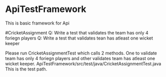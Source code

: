 # ApiTestFramework
This is basic framework for Api

#CricketAssignment
Q: Write a test that  validates the team has only 4 foriegn players
Q: Write a test that validates tean has atleast  one wicket keeper

Please run CricketAssignmentTest which calls 2 methods. One to validate team has only 4 foriegn players and other validates team has atleast one wicket keeper.
ApiTestFramework/src/test/java/CricketAssignmentTest.java This is the test path.
